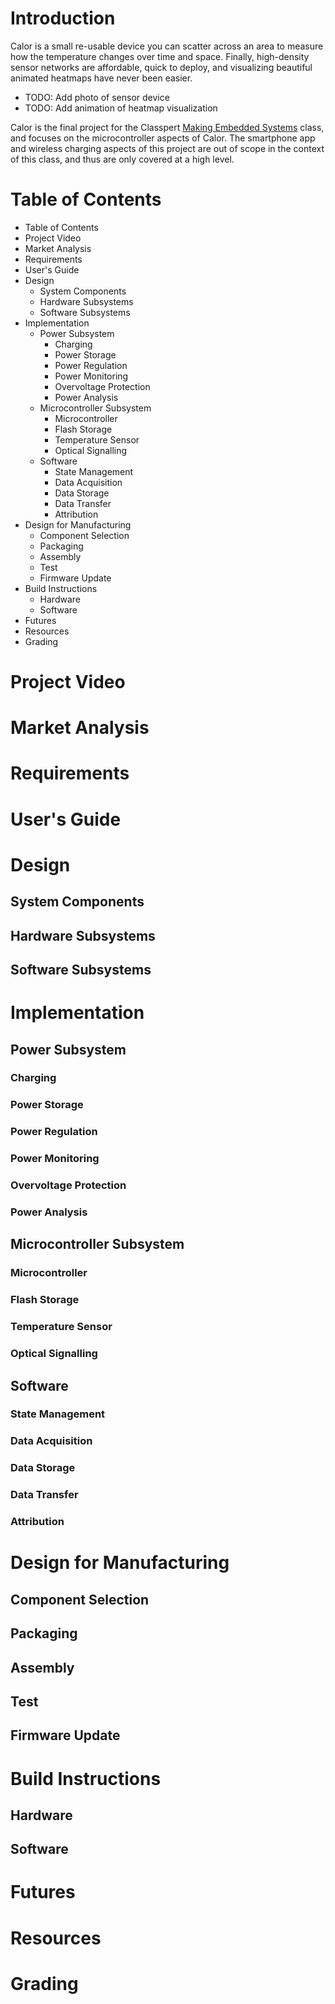 # Introduction

Calor is a small re-usable device you can scatter across an area to measure how the temperature changes over time and space. Finally, high-density sensor networks are affordable, quick to deploy, and visualizing beautiful animated heatmaps have never been easier.

* TODO: Add photo of sensor device
* TODO: Add animation of heatmap visualization

Calor is the final project for the Classpert [Making Embedded Systems](https://classpert.com/classpertx/cohorts/making-embedded-systems) class, and focuses on the microcontroller aspects of Calor. The smartphone app and wireless charging aspects of this project are out of scope in the context of this class, and thus are only covered at a high level.

# Table of Contents

* Table of Contents
* Project Video
* Market Analysis
* Requirements
* User's Guide
* Design
  * System Components
  * Hardware Subsystems
  * Software Subsystems
* Implementation
  * Power Subsystem
    * Charging
    * Power Storage
    * Power Regulation
    * Power Monitoring
    * Overvoltage Protection
    * Power Analysis
  * Microcontroller Subsystem
    * Microcontroller
    * Flash Storage
    * Temperature Sensor
    * Optical Signalling
  * Software
    * State Management
    * Data Acquisition
    * Data Storage
    * Data Transfer
    * Attribution
* Design for Manufacturing
  * Component Selection
  * Packaging
  * Assembly
  * Test
  * Firmware Update
* Build Instructions
  * Hardware
  * Software
* Futures
* Resources
* Grading

# Project Video


# Market Analysis


# Requirements


# User's Guide

# Design

## System Components

## Hardware Subsystems

## Software Subsystems

# Implementation

## Power Subsystem

### Charging

### Power Storage

### Power Regulation

### Power Monitoring

### Overvoltage Protection

### Power Analysis

## Microcontroller Subsystem

### Microcontroller

### Flash Storage

### Temperature Sensor

### Optical Signalling

## Software

### State Management

### Data Acquisition

### Data Storage

### Data Transfer

### Attribution

# Design for Manufacturing

## Component Selection

## Packaging

## Assembly

## Test

## Firmware Update

# Build Instructions

## Hardware

## Software

# Futures

# Resources

# Grading
